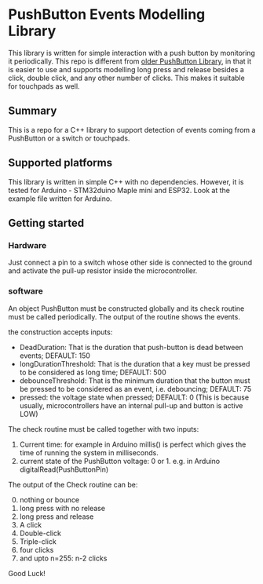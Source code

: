 # PushButton Events Modelling Library
This library is written for simple interaction with a push button by monitoring it periodically. This repo is different from [older PushButton Library](https://github.com/pololu/pushbutton-arduino), in that it is easier to use and supports modelling long press and release besides a click, double click, and any other number of clicks. This makes it suitable for touchpads as well.

## Summary
This is a repo for a C++ library to support detection of events coming from a PushButton or a switch or touchpads.

## Supported platforms
This library is written in simple C++ with no dependencies. However, it is tested for Arduino - STM32duino Maple mini and ESP32.
Look at the example file written for Arduino.

## Getting started

### Hardware
Just connect a pin to a switch whose other side is connected to the ground and activate the pull-up resistor inside the microcontroller.

### software
An object PushButton must be constructed globally and its check routine must be called periodically. The output of the routine shows the events. 

the construction accepts inputs:

* DeadDuration: That is the duration that push-button is dead between events; DEFAULT: 150
* longDurationThreshold: That is the duration that a key must be pressed to be considered as long time; DEFAULT: 500
* debounceThreshold: That is the minimum duration that the button must be pressed to be considered as an event, i.e. debouncing; DEFAULT: 75    
* pressed: the voltage state when pressed; DEFAULT: 0   (This is because usually, microcontrollers have an internal pull-up and button is active LOW)


The check routine must be called together with two inputs:

1. Current time: for example in Arduino millis() is perfect which gives the time of running the system in milliseconds.
2. current state of the PushButton voltage: 0 or 1. e.g. in Arduino digitalRead(PushButtonPin)

The output of the Check routine can be:

0. nothing or bounce
1. long press with no release
2. long press and release
3. A click
4. Double-click
5. Triple-click
6. four clicks
7. and upto n=255: n-2 clicks

Good Luck!
